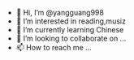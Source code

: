 - 👋 Hi, I’m @yangguang998
- 👀 I’m interested in reading,musiz
- 🌱 I’m currently learning Chinese
- 💞️ I’m looking to collaborate on ...
- 📫 How to reach me ...

<!---
yangguang998/yangguang998 is a ✨ special ✨ repository because its `README.md` (this file) appears on your GitHub profile.
You can click the Preview link to take a look at your changes.
--->

